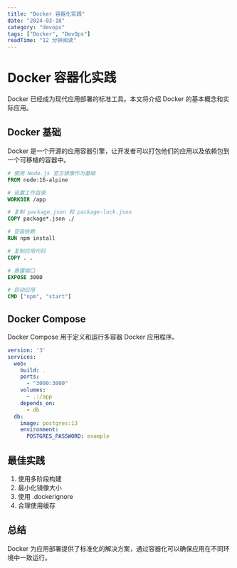 ```yaml
---
title: "Docker 容器化实践"
date: "2024-03-18"
category: "devops"
tags: ["Docker", "DevOps"]
readTime: "12 分钟阅读"
---
```


# Docker 容器化实践

Docker 已经成为现代应用部署的标准工具。本文将介绍 Docker 的基本概念和实际应用。

## Docker 基础

Docker 是一个开源的应用容器引擎，让开发者可以打包他们的应用以及依赖包到一个可移植的容器中。

```dockerfile
# 使用 Node.js 官方镜像作为基础
FROM node:16-alpine

# 设置工作目录
WORKDIR /app

# 复制 package.json 和 package-lock.json
COPY package*.json ./

# 安装依赖
RUN npm install

# 复制应用代码
COPY . .

# 暴露端口
EXPOSE 3000

# 启动应用
CMD ["npm", "start"]
```

## Docker Compose

Docker Compose 用于定义和运行多容器 Docker 应用程序。

```yaml
version: '3'
services:
  web:
    build: .
    ports:
      - "3000:3000"
    volumes:
      - .:/app
    depends_on:
      - db
  db:
    image: postgres:13
    environment:
      POSTGRES_PASSWORD: example
```

## 最佳实践

1. 使用多阶段构建
2. 最小化镜像大小
3. 使用 .dockerignore
4. 合理使用缓存

## 总结

Docker 为应用部署提供了标准化的解决方案，通过容器化可以确保应用在不同环境中一致运行。 